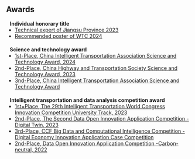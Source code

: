 ## Awards

<h4 style="margin:0 10px 0;">Individual honorary title</h4>

<ul style="margin:0 0 20px;">
  <li><a href="https://www.computer.org/csdl/journal/tp"><autocolor>Technical expert of Jiangsu Province 2023</autocolor></a></li>
  <li><a href="https://www.computer.org/csdl/journal/tp"><autocolor>Recommended poster of WTC 2024</autocolor></a></li>
</ul>


<h4 style="margin:0 10px 0;">Science and technology award</h4>

<ul style="margin:0 0 20px;">
  <li><a href="https://www.computer.org/csdl/journal/tp"><autocolor>1st-Place, China Intelligent Transportation Association Science and Technology Award, 2024</autocolor></a></li>
  <li><a href="https://www.springer.com/journal/11263"><autocolor>2nd-Place, China Highway and Transportation Society Science and Technology Award, 2023</autocolor></a></li>
  <li><a href="https://www.springer.com/journal/11263"><autocolor>3nd-Place, China Intelligent Transportation Association Science and Technology Award</autocolor></a></li>
</ul>

<h4 style="margin:0 10px 0;">Intelligent transportation and data analysis competition award</h4>

<ul style="margin:0 0 20px;">
  <li><a href="https://www.computer.org/csdl/journal/tp"><autocolor>1st=Place, The 29th Intelligent Transportation World Congress Innovation Competition University Track, 2023</autocolor></a></li>
  <li><a href="https://www.springer.com/journal/11263"><autocolor>2nd-Place, The Second Data Open Innovation Application Competition -Digital Twin, 2023</autocolor></a></li>
  <li><a href="https://www.springer.com/journal/11263"><autocolor>3rd-Place, CCF Big Data and Computational Intelligence Competition - Digital Economy Innovation Application Case Competition</autocolor></a></li>
  <li><a href="https://www.springer.com/journal/11263"><autocolor>2nd-Place, Data Open Innovation Application Competition -Carbon-neutral, 2022 </autocolor></a></li>
</ul>
